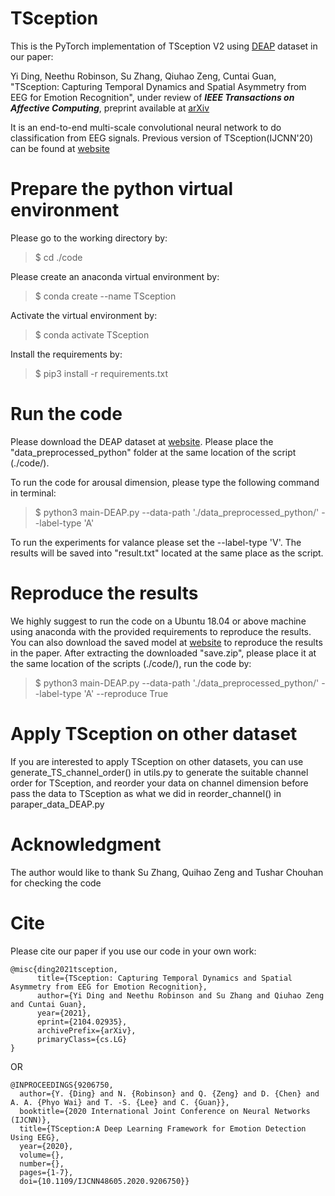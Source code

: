# TSception
This is the PyTorch implementation of TSception V2 using [DEAP](http://www.eecs.qmul.ac.uk/mmv/datasets/deap/) dataset in our paper:

Yi Ding, Neethu Robinson, Su Zhang, Qiuhao Zeng, Cuntai Guan, "TSception: Capturing Temporal Dynamics and Spatial Asymmetry from EEG for Emotion Recognition", under review of _**IEEE Transactions on Affective Computing**_, preprint available at [arXiv](https://arxiv.org/abs/2104.02935)

It is an end-to-end multi-scale convolutional neural network to do classification from EEG signals. Previous version of TSception(IJCNN'20) can be found at [website](https://github.com/deepBrains/TSception)

# Prepare the python virtual environment

Please go to the working directory by:

> $ cd ./code

Please create an anaconda virtual environment by:

> $ conda create --name TSception

Activate the virtual environment by:

> $ conda activate TSception

Install the requirements by:

> $ pip3 install -r requirements.txt
 
# Run the code
Please download the DEAP dataset at [website](http://www.eecs.qmul.ac.uk/mmv/datasets/deap/). Please place the "data_preprocessed_python" folder at the same location of the script (./code/).

To run the code for arousal dimension, please type the following command in terminal:

> $ python3 main-DEAP.py --data-path './data_preprocessed_python/' --label-type 'A'

To run the experiments for valance please set the --label-type 'V'. The results will be saved into "result.txt" located at the same place as the script. 

# Reproduce the results
We highly suggest to run the code on a Ubuntu 18.04 or above machine using anaconda with the provided requirements to reproduce the results. 
You can also download the saved model at [website](https://drive.google.com/file/d/1HRr0IuWlvuJgPc6jVvo-QxMxKuugsGTw/view?usp=sharing) to reproduce the results in the paper. After extracting the downloaded "save.zip", please place it at the same location of the scripts (./code/), run the code by:

> $ python3 main-DEAP.py --data-path './data_preprocessed_python/' --label-type 'A' --reproduce True

# Apply TSception on other dataset
If you are interested to apply TSception on other datasets, you can use generate_TS_channel_order() in utils.py to generate the suitable channel order for TSception, and reorder your data on channel dimension before pass the data to TSception as what we did in reorder_channel() in paraper_data_DEAP.py

# Acknowledgment
The author would like to thank Su Zhang, Quihao Zeng and Tushar Chouhan for checking the code

# Cite
Please cite our paper if you use our code in your own work:

```
@misc{ding2021tsception,
      title={TSception: Capturing Temporal Dynamics and Spatial Asymmetry from EEG for Emotion Recognition}, 
      author={Yi Ding and Neethu Robinson and Su Zhang and Qiuhao Zeng and Cuntai Guan},
      year={2021},
      eprint={2104.02935},
      archivePrefix={arXiv},
      primaryClass={cs.LG}
}
```
OR

```
@INPROCEEDINGS{9206750,
  author={Y. {Ding} and N. {Robinson} and Q. {Zeng} and D. {Chen} and A. A. {Phyo Wai} and T. -S. {Lee} and C. {Guan}},
  booktitle={2020 International Joint Conference on Neural Networks (IJCNN)}, 
  title={TSception:A Deep Learning Framework for Emotion Detection Using EEG}, 
  year={2020},
  volume={},
  number={},
  pages={1-7},
  doi={10.1109/IJCNN48605.2020.9206750}}
```
